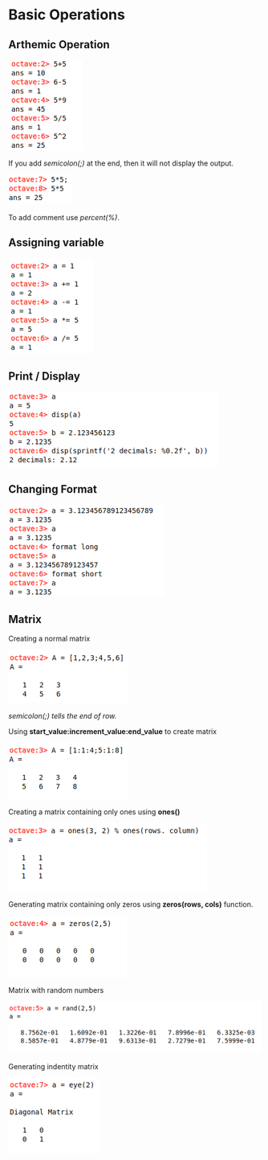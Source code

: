 # Basic Operations

## Arthemic Operation

![](../../assets/arth_operation.png)

If you add *semicolon(;)* at the end, then it will not display the output.

![](../../assets/supress_operation.png)

To add comment use *percent(%)*.

## Assigning variable

![](../../assets/assignment_operations.png)

## Print / Display

![](../../assets/display_octave.png)

## Changing Format

![](../../assets/changing_format.png)

## Matrix

Creating a normal matrix  

![](../../assets/normal_matrix.png)

*semicolon(;) tells the end of row.*  

Using **start_value:increment_value:end_value** to create matrix

![](../../assets/matrix_using_colon.png)

Creating a matrix containing only ones using **ones()**  

![](../../assets/ones_matrix.png)

Generating matrix containing only zeros using **zeros(rows, cols)** function.  

![](../../assets/zeros_matrix.png)

Matrix with random numbers

![](../../assets/random_matrix.png)

Generating indentity matrix

![](../../assets/eye_matrix.png)
